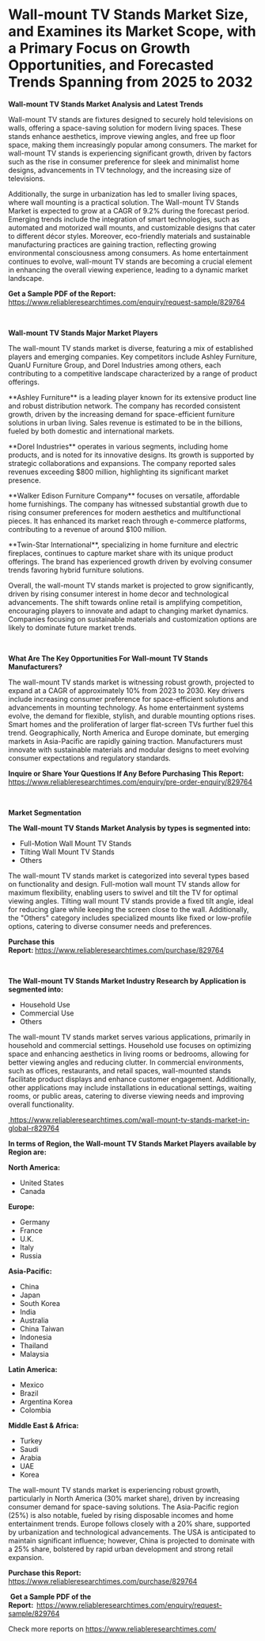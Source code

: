 <p><h1>Wall-mount TV Stands Market Size, and Examines its Market Scope, with a Primary Focus on Growth Opportunities, and Forecasted Trends Spanning from 2025 to 2032</h1></p><p><strong>Wall-mount TV Stands Market Analysis and Latest Trends</strong></p>
<p><p>Wall-mount TV stands are fixtures designed to securely hold televisions on walls, offering a space-saving solution for modern living spaces. These stands enhance aesthetics, improve viewing angles, and free up floor space, making them increasingly popular among consumers. The market for wall-mount TV stands is experiencing significant growth, driven by factors such as the rise in consumer preference for sleek and minimalist home designs, advancements in TV technology, and the increasing size of televisions.</p><p>Additionally, the surge in urbanization has led to smaller living spaces, where wall mounting is a practical solution. The Wall-mount TV Stands Market is expected to grow at a CAGR of 9.2% during the forecast period. Emerging trends include the integration of smart technologies, such as automated and motorized wall mounts, and customizable designs that cater to different décor styles. Moreover, eco-friendly materials and sustainable manufacturing practices are gaining traction, reflecting growing environmental consciousness among consumers. As home entertainment continues to evolve, wall-mount TV stands are becoming a crucial element in enhancing the overall viewing experience, leading to a dynamic market landscape.</p></p>
<p><strong>Get a Sample PDF of the Report:&nbsp;</strong> <a href="https://www.reliableresearchtimes.com/enquiry/request-sample/829764?utm_campaign=2233&utm_medium=2&utm_source=Github&utm_content=ia&utm_term=25032025&utm_id=wall-mount-tv-stands">https://www.reliableresearchtimes.com/enquiry/request-sample/829764</a></p>
<p>&nbsp;</p>
<p><strong>Wall-mount TV Stands Major Market Players</strong></p>
<p><p>The wall-mount TV stands market is diverse, featuring a mix of established players and emerging companies. Key competitors include Ashley Furniture, QuanU Furniture Group, and Dorel Industries among others, each contributing to a competitive landscape characterized by a range of product offerings.</p><p>**Ashley Furniture** is a leading player known for its extensive product line and robust distribution network. The company has recorded consistent growth, driven by the increasing demand for space-efficient furniture solutions in urban living. Sales revenue is estimated to be in the billions, fueled by both domestic and international markets.</p><p>**Dorel Industries** operates in various segments, including home products, and is noted for its innovative designs. Its growth is supported by strategic collaborations and expansions. The company reported sales revenues exceeding $800 million, highlighting its significant market presence.</p><p>**Walker Edison Furniture Company** focuses on versatile, affordable home furnishings. The company has witnessed substantial growth due to rising consumer preferences for modern aesthetics and multifunctional pieces. It has enhanced its market reach through e-commerce platforms, contributing to a revenue of around $100 million.</p><p>**Twin-Star International**, specializing in home furniture and electric fireplaces, continues to capture market share with its unique product offerings. The brand has experienced growth driven by evolving consumer trends favoring hybrid furniture solutions.</p><p>Overall, the wall-mount TV stands market is projected to grow significantly, driven by rising consumer interest in home decor and technological advancements. The shift towards online retail is amplifying competition, encouraging players to innovate and adapt to changing market dynamics. Companies focusing on sustainable materials and customization options are likely to dominate future market trends.</p></p>
<p>&nbsp;</p>
<p><strong>What Are The Key Opportunities For Wall-mount TV Stands Manufacturers?</strong></p>
<p><p>The wall-mount TV stands market is witnessing robust growth, projected to expand at a CAGR of approximately 10% from 2023 to 2030. Key drivers include increasing consumer preference for space-efficient solutions and advancements in mounting technology. As home entertainment systems evolve, the demand for flexible, stylish, and durable mounting options rises. Smart homes and the proliferation of larger flat-screen TVs further fuel this trend. Geographically, North America and Europe dominate, but emerging markets in Asia-Pacific are rapidly gaining traction. Manufacturers must innovate with sustainable materials and modular designs to meet evolving consumer expectations and regulatory standards.</p></p>
<p><strong>Inquire or Share Your Questions If Any Before Purchasing This Report:</strong> <a href="https://www.reliableresearchtimes.com/enquiry/pre-order-enquiry/829764?utm_campaign=2233&utm_medium=2&utm_source=Github&utm_content=ia&utm_term=25032025&utm_id=wall-mount-tv-stands">https://www.reliableresearchtimes.com/enquiry/pre-order-enquiry/829764</a></p>
<p>&nbsp;</p>
<p><strong>Market Segmentation</strong></p>
<p><strong>The Wall-mount TV Stands Market Analysis by types is segmented into:</strong></p>
<p><ul><li>Full-Motion Wall Mount TV Stands</li><li>Tilting Wall Mount TV Stands</li><li>Others</li></ul></p>
<p><p>The wall-mount TV stands market is categorized into several types based on functionality and design. Full-motion wall mount TV stands allow for maximum flexibility, enabling users to swivel and tilt the TV for optimal viewing angles. Tilting wall mount TV stands provide a fixed tilt angle, ideal for reducing glare while keeping the screen close to the wall. Additionally, the "Others" category includes specialized mounts like fixed or low-profile options, catering to diverse consumer needs and preferences.</p></p>
<p><strong>Purchase this Report:&nbsp;</strong><a href="https://www.reliableresearchtimes.com/purchase/829764?utm_campaign=2233&utm_medium=2&utm_source=Github&utm_content=ia&utm_term=25032025&utm_id=wall-mount-tv-stands">https://www.reliableresearchtimes.com/purchase/829764</a></p>
<p>&nbsp;</p>
<p><strong>The Wall-mount TV Stands Market Industry Research by Application is segmented into:</strong></p>
<p><ul><li>Household Use</li><li>Commercial Use</li><li>Others</li></ul></p>
<p><p>The wall-mount TV stands market serves various applications, primarily in household and commercial settings. Household use focuses on optimizing space and enhancing aesthetics in living rooms or bedrooms, allowing for better viewing angles and reducing clutter. In commercial environments, such as offices, restaurants, and retail spaces, wall-mounted stands facilitate product displays and enhance customer engagement. Additionally, other applications may include installations in educational settings, waiting rooms, or public areas, catering to diverse viewing needs and improving overall functionality.</p></p>
<p><a href="https://www.reliableresearchtimes.com/wall-mount-tv-stands-market-in-global-r829764?utm_campaign=2233&utm_medium=2&utm_source=Github&utm_content=ia&utm_term=25032025&utm_id=wall-mount-tv-stands">&nbsp;https://www.reliableresearchtimes.com/wall-mount-tv-stands-market-in-global-r829764</a></p>
<p><strong>In terms of Region, the Wall-mount TV Stands Market Players available by Region are:</strong></p>
<p>
    <p> <strong> North America: </strong>
        <ul>
            <li>United States</li>
            <li>Canada</li>
        </ul>
        </p> 
    <p> <strong> Europe: </strong>
        <ul>
            <li>Germany</li>
            <li>France</li>
            <li>U.K.</li>
            <li>Italy</li>
            <li>Russia</li>
        </ul>
        </p> 
    <p> <strong> Asia-Pacific: </strong>
        <ul>
            <li>China</li>
            <li>Japan</li>
            <li>South Korea</li>
            <li>India</li>
            <li>Australia</li>
            <li>China Taiwan</li>
            <li>Indonesia</li>
            <li>Thailand</li>
            <li>Malaysia</li>
        </ul>
        </p> 
    <p> <strong> Latin America: </strong>
        <ul>
            <li>Mexico</li>
            <li>Brazil</li>
            <li>Argentina Korea</li>
            <li>Colombia</li>
        </ul>
        </p> 
    <p> <strong> Middle East & Africa: </strong>
        <ul>
            <li>Turkey</li>
            <li>Saudi</li>
            <li>Arabia</li>
            <li>UAE</li>
            <li>Korea</li>
        </ul>
    </p>
    </p>
<p><p>The wall-mount TV stands market is experiencing robust growth, particularly in North America (30% market share), driven by increasing consumer demand for space-saving solutions. The Asia-Pacific region (25%) is also notable, fueled by rising disposable incomes and home entertainment trends. Europe follows closely with a 20% share, supported by urbanization and technological advancements. The USA is anticipated to maintain significant influence; however, China is projected to dominate with a 25% share, bolstered by rapid urban development and strong retail expansion.</p></p>
<p><strong>Purchase this Report: </strong><a href="https://www.reliableresearchtimes.com/purchase/829764?utm_campaign=2233&utm_medium=2&utm_source=Github&utm_content=ia&utm_term=25032025&utm_id=wall-mount-tv-stands">https://www.reliableresearchtimes.com/purchase/829764</a></p>
<p>&nbsp;<strong>Get a Sample PDF of the Report:&nbsp;&nbsp;</strong><a href="https://www.reliableresearchtimes.com/enquiry/request-sample/829764?utm_campaign=2233&utm_medium=2&utm_source=Github&utm_content=ia&utm_term=25032025&utm_id=wall-mount-tv-stands">https://www.reliableresearchtimes.com/enquiry/request-sample/829764</a></p>
<p><strong></strong></p>
<p>Check more reports on <a href="https://www.reliableresearchtimes.com/?utm_campaign=2233&utm_medium=2&utm_source=Github&utm_content=ia&utm_term=25032025&utm_id=wall-mount-tv-stands">https://www.reliableresearchtimes.com/</a></p>